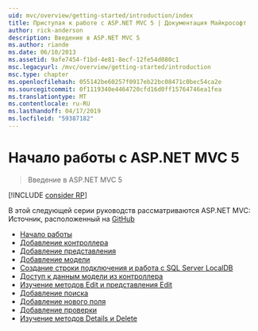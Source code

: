 ```yaml
---
uid: mvc/overview/getting-started/introduction/index
title: Приступая к работе с ASP.NET MVC 5 | Документация Майкрософт
author: rick-anderson
description: Введение в ASP.NET MVC 5
ms.author: riande
ms.date: 06/10/2013
ms.assetid: 9afe7454-f1bd-4e81-8ecf-12fe54d080c1
msc.legacyurl: /mvc/overview/getting-started/introduction
msc.type: chapter
ms.openlocfilehash: 055142be60257f0917eb22bc08471c0bec54ca2e
ms.sourcegitcommit: 0f1119340e4464720cfd16d0ff15764746ea1fea
ms.translationtype: MT
ms.contentlocale: ru-RU
ms.lasthandoff: 04/17/2019
ms.locfileid: "59387182"
---
```

# <a name="getting-started-with-aspnet-mvc-5"></a>Начало работы с ASP.NET MVC 5

> Введение в ASP.NET MVC 5

[!INCLUDE [consider RP](../../../../includes/razor.md)]

В этой следующей серии руководств рассматриваются ASP.NET MVC: Источник, расположенный на [GitHub](https://github.com/aspnet/AspNetDocs/tree/master/aspnet/mvc/overview/getting-started/introduction/sample/MvcMovie/MvcMovie)

- [Начало работы](getting-started.md)
- [Добавление контроллера](adding-a-controller.md)
- [Добавление представления](adding-a-view.md)
- [Добавление модели](adding-a-model.md)
- [Создание строки подключения и работа с SQL Server LocalDB](creating-a-connection-string.md)
- [Доступ к данным модели из контроллера](accessing-your-models-data-from-a-controller.md)
- [Изучение методов Edit и представления Edit](examining-the-edit-methods-and-edit-view.md)
- [Добавление поиска](adding-search.md)
- [Добавление нового поля](adding-a-new-field.md)
- [Добавление проверки](adding-validation.md)
- [Изучение методов Details и Delete](examining-the-details-and-delete-methods.md)
